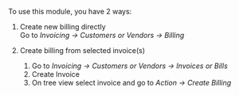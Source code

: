 To use this module, you have 2 ways:

1.  Create new billing directly  
    Go to *Invoicing -\> Customers or Vendors -\> Billing*

2.  Create billing from selected invoice(s)  
    1.  Go to *Invoicing -\> Customers or Vendors -\> Invoices or Bills*
    2.  Create Invoice
    3.  On tree view select invoice and go to *Action -\> Create
        Billing*
